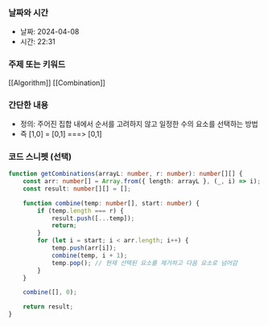 ### 날짜와 시간

- 날짜: 2024-04-08
- 시간: 22:31

### 주제 또는 키워드
[[Algorithm]]
[[Combination]]

### 간단한 내용
- 정의: 주어진 집합 내에서 순서를 고려하지 않고 일정한 수의 요소를 선택하는 방법
- 즉 [1,0] = [0,1] ===> [0,1]

### 코드 스니펫 (선택)

```typescript
function getCombinations(arrayL: number, r: number): number[][] {
    const arr: number[] = Array.from({ length: arrayL }, (_, i) => i);
    const result: number[][] = [];

    function combine(temp: number[], start: number) {
        if (temp.length === r) {
            result.push([...temp]);
            return;
        }
        for (let i = start; i < arr.length; i++) {
            temp.push(arr[i]);
            combine(temp, i + 1);
            temp.pop(); // 현재 선택된 요소를 제거하고 다음 요소로 넘어감
        }
    }

    combine([], 0);

    return result;
}

```
